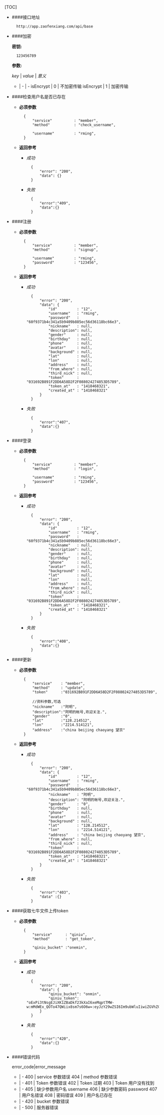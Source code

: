 [TOC]



- ####接口地址

		http://app.zaofenxiang.com/api/base

- ####加密

	**密钥:**

		123456789

	**参数:**

	*key* | *value* | *意义*
	- | - | -
	isEncrypt | 0 | 不加密传输
	isEncrypt | 1 | 加密传输


- ####检查用户名是否已存在

	- **必须参数**

			{
				"service"          : "member",
				"method"           : "check_username",

				"username"         : "rming",
			}

	- **返回参考**

		- *成功*

				{
					"error": "200",
					"data": {}
				}

		- *失败*

				{
					"error":"409",
					"data":{}
				}



- ####注册

	- **必须参数**

			{
				"service"          : "member",
				"method"           : "signup",

				"username"         : "rming",
				"password"         : "123456",
			}

	- **返回参考**

		- *成功*

				{
					"error": "200",
					"data": {
						"id"         : "12",
						"username"   : "rming",
						"password"   : "60f9371b4c341a5b9409b885ec56d36118bc66e3",
						"nickname"   : null,
						"description": null,
						"gender"     : null,
						"birthday"   : null,
						"phone"      : null,
						"avatar"     : null,
						"background" : null,
						"lat"        : null,
						"lon"        : null,
						"address"    : null,
						"from_where" : null,
						"third_nick" : null,
						"token"      : "031692B891F2DD6A58D2F2F088024274853D5789",
						"token_at"   : "1418468321",
						"created_at" : "1418468321"
					}
				}

		- *失败*

				{
					"error":"407",
					"data":{}
				}


- ####登录

	- **必须参数**

			{
				"service"          : "member",
				"method"           : "login",

				"username"         : "rming",
				"password"         : "123456",
			}

	- **返回参考**

		- *成功*

				{
					"error": "200",
					"data": {
						"id"         : "12",
						"username"   : "rming",
						"password"   : "60f9371b4c341a5b9409b885ec56d36118bc66e3",
						"nickname"   : null,
						"description": null,
						"gender"     : null,
						"birthday"   : null,
						"phone"      : null,
						"avatar"     : null,
						"background" : null,
						"lat"        : null,
						"lon"        : null,
						"address"    : null,
						"from_where" : null,
						"third_nick" : null,
						"token"      : "031692B891F2DD6A58D2F2F088024274853D5789",
						"token_at"   : "1418468321",
						"created_at" : "1418468321"
					}
				}

		- *失败*

				{
					"error":"408",
					"data":{}
				}

- ####更新

	- **必须参数**

			{
				"service"    : "member",
				"method"     : "update",
				"token"      :"031692B891F2DD6A58D2F2F088024274853D5789",

				//资料参数,可选
				"nickname"   :"阿明",
				"description":"阿明的帐号,欢迎关注.",
				"gender"     :"0",
				"lat"        :"128.214512",
				"lon"        :"2214.514121",
				"address"    :"china beijing chaoyang 望京"
			}


	- **返回参考**

		- *成功*

				{
					"error": "200",
					"data": {
						"id"         : "12",
						"username"   : "rming",
						"password"   : "60f9371b4c341a5b9409b885ec56d36118bc66e3",
						"nickname"   : "阿明",
						"description": "阿明的帐号,欢迎关注.",
						"gender"     : "0",
						"birthday"   : null,
						"phone"      : null,
						"avatar"     : null,
						"background" : null,
						"lat"        : "128.214512",
						"lon"        : "2214.514121",
						"address"    : "china beijing chaoyang 望京",
						"from_where" : null,
						"third_nick" : null,
						"token"      : "031692B891F2DD6A58D2F2F088024274853D5789",
						"token_at"   : "1418468321",
						"created_at" : "1418468321"
					}
				}

		- *失败*

				{
					"error":"403",
					"data" :{}
				}


- ####获取七牛文件上传token

	- **必须参数**

			{
				"service"      : "qiniu",
				"method"       : "get_token",

				"qiniu_bucket" :"onemin",
			}


	- **返回参考**

		- *成功*

				{
					"error": "200",
					"data": {
						"qiniu_bucket": "onmin",
						"qiniu_token": "oExPi3tNsgEJiXK1ZBaDkf23kXaI6xeMqptTMW-w:mMdWEx_QOTo47QWiix8sm7s6O6w=:eyJzY29wZSI6Im9ubWluIiwiZGVhZGxpbmUiOjE0MTk2MjIwODJ9"
					}
				}

		- *失败*

				{
					"error":"420",
					"data":{}
				}




- ####错误代码


	error_code|error_message
	- | -
	400 | service 参数错误
	404 | method  参数错误
	- | -
	401 | Token 参数错误
	402 | Token 过期
	403 | Token 用户没有找到
	- | -
	405 | 缺少参数用户名 username
	406 | 缺少参数密码   password
	407 | 用户名错误
	408 | 密码错误
	409 | 用户名已存在
	- | -
	420 | bucket 参数错误
	- | -
	500 | 服务器错误
